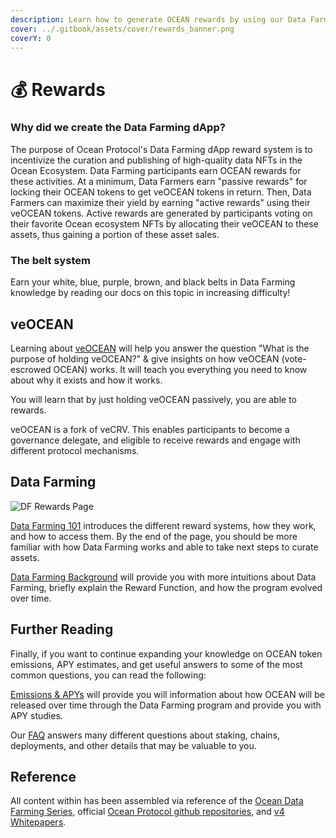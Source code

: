 ```yaml
---
description: Learn how to generate OCEAN rewards by using our Data Farming dApp
cover: ../.gitbook/assets/cover/rewards_banner.png
coverY: 0
---
```


# 💰 Rewards

### Why did we create the Data Farming dApp?

The purpose of Ocean Protocol's Data Farming dApp reward system is to incentivize the curation and publishing of high-quality data NFTs in the Ocean Ecosystem. Data Farming participants earn OCEAN rewards for these activities. At a minimum, Data Farmers earn "passive rewards" for locking their OCEAN tokens to get veOCEAN tokens in return. Then, Data Farmers can maximize their yield by earning "active rewards" using their veOCEAN tokens. Active rewards are generated by participants voting on their favorite Ocean ecosystem NFTs by allocating their veOCEAN to these assets, thus gaining a portion of these asset sales.

### The belt system

Earn your white, blue, purple, brown, and black belts in Data Farming knowledge by reading our docs on this topic in increasing difficulty!

## veOCEAN

Learning about [veOCEAN](veocean.md) will help you answer the question "What is the purpose of holding veOCEAN?" & give insights on how veOCEAN (vote-escrowed OCEAN) works. It will teach you everything you need to know about why it exists and how it works.

You will learn that by just holding veOCEAN passively, you are able to rewards.

veOCEAN is a fork of veCRV. This enables participants to become a governance delegate, and eligible to receive rewards and engage with different protocol mechanisms.

## Data Farming

![DF Rewards Page](../.gitbook/assets/rewards/df\_rewards\_page.png)

[Data Farming 101](df-intro.md) introduces the different reward systems, how they work, and how to access them. By the end of the page, you should be more familiar with how Data Farming works and able to take next steps to curate assets.

[Data Farming Background](df-background.md) will provide you with more intuitions about Data Farming, briefly explain the Reward Function, and how the program evolved over time.

## Further Reading

Finally, if you want to continue expanding your knowledge on OCEAN token emissions, APY estimates, and get useful answers to some of the most common questions, you can read the following:

[Emissions & APYs](emissions-apys.md) will provide you will information about how OCEAN will be released over time through the Data Farming program and provide you with APY studies.

Our [FAQ](../discover/faq.md) answers many different questions about staking, chains, deployments, and other details that may be valuable to you.

## Reference

All content within has been assembled via reference of the [Ocean Data Farming Series](https://blog.oceanprotocol.com/ocean-data-farming-series-c7922f1d0e45), official [Ocean Protocol github repositories](https://github.com/oceanprotocol/), and [v4 Whitepapers](https://oceanprotocol.com/tech-whitepaper.pdf).

